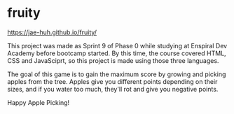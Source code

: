 # fruity
https://jae-huh.github.io/fruity/

This project was made as Sprint 9 of Phase 0 while studying at Enspiral Dev Academy before bootcamp started. 
By this time, the course covered HTML, CSS and JavaSciprt, so this project is made using those three languages.

The goal of this game is to gain the maximum score by growing and picking apples from the tree. Apples give you different points depending on their sizes, and if you water too much, they'll rot and give you negative points.

Happy Apple Picking!
